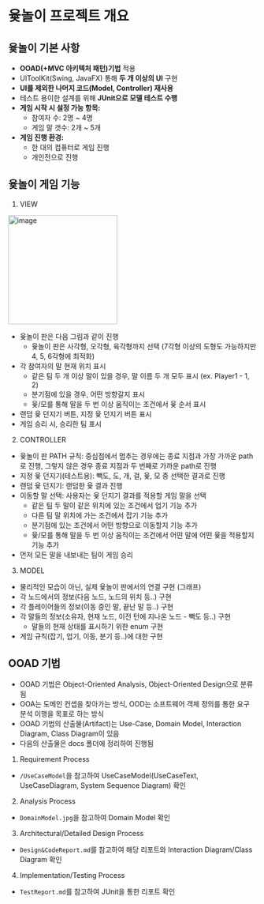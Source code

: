 # 윷놀이 프로젝트 개요

## 윷놀이 기본 사항
- **OOAD(+MVC 아키텍처 패턴)기법** 적용
- UIToolKit(Swing, JavaFX) 통해 **두 개 이상의 UI** 구현
- **UI를 제외한 나머지 코드(Model, Controller) 재사용**
- 테스트 용이한 설계를 위해 **JUnit으로 모델 테스트 수행**
- **게임 시작 시 설정 가능 항목:**
  - 참여자 수: 2명 ~ 4명
  - 게임 말 갯수: 2개 ~ 5개
- **게임 진행 환경:**
  - 한 대의 컴퓨터로 게임 진행
  - 개인전으로 진행

## 윷놀이 게임 기능
1. VIEW
<img width="221" alt="image" src="https://github.com/user-attachments/assets/9b8940b3-c247-4d42-b39b-64a7939e972e" />

- 윷놀이 판은 다음 그림과 같이 진행
  - 윷놀이 판은 사각형, 오각형, 육각형까지 선택 (7각형 이상의 도형도 가능하지만 4, 5, 6각형에 최적화)
- 각 참여자의 말 현재 위치 표시
  - 같은 팀 두 개 이상 말이 있을 경우, 말 이름 두 개 모두 표시 (ex. Player1 - 1, 2)
  - 분기점에 있을 경우, 어떤 방향갈지 표시
  - 윷/모를 통해 말을 두 번 이상 움직이는 조건에서 윷 순서 표시
- 랜덤 윷 던지기 버튼, 지정 윷 던지기 버튼 표시
- 게임 승리 시, 승리한 팀 표시

2. CONTROLLER
- 윷놀이 판 PATH 규칙: 중심점에서 멈추는 경우에는 종료 지점과 가장 가까운 path로 진행, 그렇지 않은 경우 종료 지점과 두 번째로 가까운 path로 진행
- 지정 윷 던지기(테스트용): 빽도, 도, 개, 걸, 윷, 모 중 선택한 결과로 진행
- 랜덤 윷 던지기: 랜덤한 윷 결과 진행
- 이동할 말 선택: 사용자는 윷 던지기 결과를 적용할 게임 말을 선택
  - 같은 팀 두 말이 같은 위치에 있는 조건에서 업기 기능 추가
  - 다른 팀 말 위치에 가는 조건에서 잡기 기능 추가
  - 분기점에 있는 조건에서 어떤 방향으로 이동할지 기능 추가
  - 윷/모를 통해 말을 두 번 이상 움직이는 조건에서 어떤 말에 어떤 윷을 적용할지 기능 추가
- 먼저 모든 말을 내보내는 팀이 게임 승리

3. MODEL
- 물리적인 모습이 아닌, 실제 윷놀이 판에서의 연결 구현 (그래프)
- 각 노드에서의 정보(다음 노드, 노드의 위치 등..) 구현
- 각 플레이어들의 정보(이동 중인 말, 끝난 말 등..) 구현
- 각 말들의 정보(소유자, 현재 노드, 이전 턴에 지나온 노드 - 빽도 등..) 구현
  - 말들의 현재 상태를 표시하기 위한 enum 구현
- 게임 규칙(잡기, 업기, 이동, 분기 등..)에 대한 구현

## OOAD 기법
- OOAD 기법은 Object-Oriented Analysis, Object-Oriented Design으로 분류됨
- OOA는 도메인 컨셉을 찾아가는 방식, OOD는 소프트웨어 객체 정의를 통한 요구 분석 이행을 목표로 하는 방식
- OOAD 기법의 산출물(Artifact)는 Use-Case, Domain Model, Interaction Diagram, Class Diagram이 있음
- 다음의 산출물은 docs 폴더에 정리하여 진행됨
1. Requirement Process
- `/UseCaseModel`을 참고하여 UseCaseModel(UseCaseText, UseCaseDiagram, System Sequence Diagram) 확인
2. Analysis Process
- `DomainModel.jpg`을 참고하여 Domain Model 확인 
3. Architectural/Detailed Design Process
- `Design&CodeReport.md`를 참고하여 해당 리포트와 Interaction Diagram/Class Diagram 확인
4. Implementation/Testing Process
- `TestReport.md`를 참고하여 JUnit을 통한 리포트 확인
